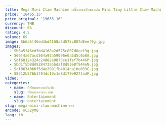 ```yaml
---
title: Mega Mini Claw Machine เครื่องกรงเล็บของเล่น Mini Tiny Little Claw Machine ของเล่นตุ๊กตา
price: '18455.15'
price_original: '19633.16'
currency: THB
discount: 6%
rating: 4.5
volume: 69
image: Sb6a5f46ed3bd4168a2d575c807d8eef9g.jpg
images:
  - Sb6a5f46ed3bd4168a2d575c807d8eef9g.jpg
  - S66f4a67acd564a93a59096e0a3d5c6b8A.jpg
  - Sdf68124324c24882a0875ce1fef7b446P.jpg
  - Sbd1f5b8dd928473abbdaf8d93e8f944eN.jpg
  - Scf8634060f5d4e2981fb4814ca10e033C.jpg
  - S8512b876b3494dc19c1e8d179e9274adF.jpg
video: ''
categories:
  - name: กีฬาและความบันเทิง
    slug: ฬาและความบ-นเท
  - name: Entertainment
    slug: entertainment
slug: mega-mini-claw-machine-เคร
encode: oCJ2yMQ
lang: th
---
```

  